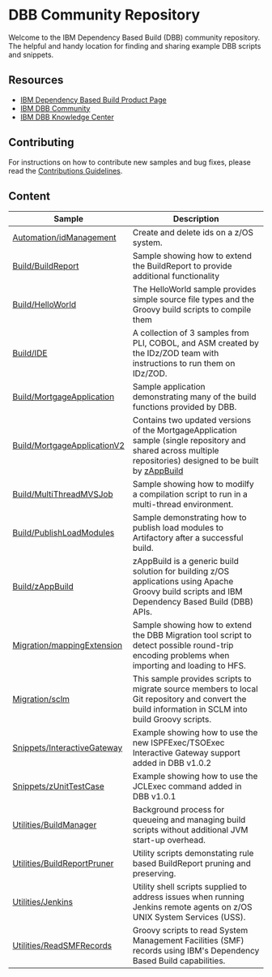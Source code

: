 # DBB Community Repository
Welcome to the IBM Dependency Based Build (DBB) community repository. The helpful and handy location for finding and sharing example DBB scripts and snippets.

## Resources
* [IBM Dependency Based Build Product Page](https://developer.ibm.com/mainframe/products/ibm-dependency-based-build/)
* [IBM DBB Community](https://www.ibm.com/developerworks/community/groups/service/html/communitystart?communityUuid=eb5571db-e187-47c1-bd64-d5da2bd73e73)
* [IBM DBB Knowledge Center](https://www.ibm.com/support/knowledgecenter/SS6T76_1.0.2/welcome.html)

## Contributing
For instructions on how to contribute new samples and bug fixes, please read the [Contributions Guidelines](CONTRIBUTIONS.md).

## Content
Sample | Description
--- | ---
[Automation/idManagement](Automation/idManagement) | Create and delete ids on a z/OS system.
[Build/BuildReport](Build/BuildReport) | Sample showing how to extend the BuildReport to provide additional functionality
[Build/HelloWorld](Build/HelloWorld) | The HelloWorld sample provides simple source file types and the Groovy build scripts to compile them
[Build/IDE](Build/IDE) | A collection of 3 samples from PLI, COBOL, and ASM created by the IDz/ZOD team with instructions to run them on IDz/ZOD.
[Build/MortgageApplication](Build/MortgageApplication) | Sample application demonstrating many of the  build functions provided by DBB.
[Build/MortgageApplicationV2](Build/MortgageApplicationV2) | Contains two updated versions of the MortgageApplication sample (single repository and shared across multiple repositories) designed to be built by [zAppBuild](Build/zAppBuild)
[Build/MultiThreadMVSJob](Build/MultiThreadMVSJob) | Sample showing how to modilfy a compilation script to run in a multi-thread environment.
[Build/PublishLoadModules](Build/PublishLoadModules) | Sample demonstrating how to publish load modules to Artifactory after a successful build.
[Build/zAppBuild](Build/zAppBuild) | zAppBuild is a generic build solution for building z/OS applications using Apache Groovy build scripts and IBM Dependency Based Build (DBB) APIs. 
[Migration/mappingExtension](Migration/mappingExtension) | Sample showing how to extend the DBB Migration tool script to detect possible round-trip encoding problems when importing and loading to HFS.
[Migration/sclm](Migration/sclm) | This sample provides scripts to migrate source members to local Git repository and convert the build information in SCLM into build Groovy scripts.
[Snippets/InteractiveGateway](nippets/InteractiveGateway) | Example showing how to use the new ISPFExec/TSOExec Interactive Gateway support added in DBB v1.0.2
[Snippets/zUnitTestCase](Snippets/zUnitTestCase) | Example showing how to use the JCLExec command added in DBB v1.0.1
[Utilities/BuildManager](Utilities/BuildManager) | Background process for queueing and managing build scripts without additional JVM start-up overhead.
[Utilities/BuildReportPruner](Utilities/BuildReportPruner) | Utility scripts demonstating rule based BuildReport pruning and preserving.
[Utilities/Jenkins](Utilities/Jenkins) | Utility shell scripts supplied to address issues when running Jenkins remote agents on z/OS UNIX System Services (USS).
[Utilities/ReadSMFRecords](Utilities/ReadSMFRecords) | Groovy scripts to read System Management Facilities (SMF) records using IBM's Dependency Based Build capabilities.

